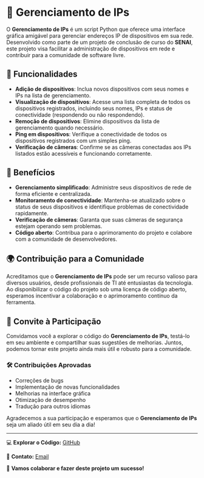 # 📡 Gerenciamento de IPs

O **Gerenciamento de IPs** é um script Python que oferece uma interface gráfica amigável para gerenciar endereços IP de dispositivos em sua rede. Desenvolvido como parte de um projeto de conclusão de curso do **SENAI**, este projeto visa facilitar a administração de dispositivos em rede e contribuir para a comunidade de software livre.

## 🌟 Funcionalidades

- **Adição de dispositivos**: Inclua novos dispositivos com seus nomes e IPs na lista de gerenciamento.
- **Visualização de dispositivos**: Acesse uma lista completa de todos os dispositivos registrados, incluindo seus nomes, IPs e status de conectividade (respondendo ou não respondendo).
- **Remoção de dispositivos**: Elimine dispositivos da lista de gerenciamento quando necessário.
- **Ping em dispositivos**: Verifique a conectividade de todos os dispositivos registrados com um simples ping.
- **Verificação de câmeras**: Confirme se as câmeras conectadas aos IPs listados estão acessíveis e funcionando corretamente.

## 🎯 Benefícios

- **Gerenciamento simplificado**: Administre seus dispositivos de rede de forma eficiente e centralizada.
- **Monitoramento de conectividade**: Mantenha-se atualizado sobre o status de seus dispositivos e identifique problemas de conectividade rapidamente.
- **Verificação de câmeras**: Garanta que suas câmeras de segurança estejam operando sem problemas.
- **Código aberto**: Contribua para o aprimoramento do projeto e colabore com a comunidade de desenvolvedores.

## 🌍 Contribuição para a Comunidade

Acreditamos que o **Gerenciamento de IPs** pode ser um recurso valioso para diversos usuários, desde profissionais de TI até entusiastas da tecnologia. Ao disponibilizar o código do projeto sob uma licença de código aberto, esperamos incentivar a colaboração e o aprimoramento contínuo da ferramenta.

## 🤝 Convite à Participação

Convidamos você a explorar o código do **Gerenciamento de IPs**, testá-lo em seu ambiente e compartilhar suas sugestões de melhorias. Juntos, podemos tornar este projeto ainda mais útil e robusto para a comunidade.

### 🛠️ Contribuições Aprovadas

- Correções de bugs
- Implementação de novas funcionalidades
- Melhorias na interface gráfica
- Otimização de desempenho
- Tradução para outros idiomas

Agradecemos a sua participação e esperamos que o **Gerenciamento de IPs** seja um aliado útil em seu dia a dia!

---

💻 **Explorar o Código:** [GitHub](https://github.com/Deglas0/Analizador_de_IPs)

📧 **Contato:** [Email](mailto:Douglasmigsil@hotmail.com)

🚀 **Vamos colaborar e fazer deste projeto um sucesso!**
 

